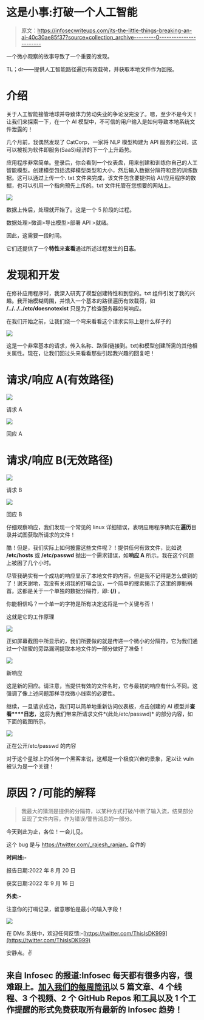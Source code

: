 # 这是小事:打破一个人工智能

> 原文：<https://infosecwriteups.com/its-the-little-things-breaking-an-ai-40c30ae85f37?source=collection_archive---------0----------------------->

一个微小观察的故事导致了一个重要的发现。

TL；dr——提供人工智能路径遍历有效载荷，并获取本地文件作为回报。

# 介绍

关于人工智能接管地球并导致体力劳动失业的争论没完没了。嗯，至少不是今天！让我们来探索一下，在一个 AI 模型中，不可信的用户输入是如何导致本地系统文件泄露的！

几个月前，我偶然发现了 CatCorp，一家将 NLP 模型构建为 API 服务的公司，这可以被视为软件即服务(SaaS)经济的下一个上升趋势。

应用程序非常简单。登录后，你会看到一个仪表盘，用来创建和训练你自己的人工智能模型。创建模型包括选择模型类型和大小，然后输入数据分隔符和您的训练数据。这可以通过上传一个. txt 文件来完成，该文件包含要提供给 AI/应用程序的数据，也可以引用一个指向预先上传的。txt 文件托管在您想要的网站上。

![](img/f9f8598716b2c3ad54e310c572eb1167.png)

数据上传后，处理就开始了。这是一个 5 阶段的过程。

数据处理>微调>导出模型>部署 API >就绪。

因此，这需要一段时间。

它们还提供了一个**特性**来**查看**通过所述过程发生的**日志**。

# 发现和开发

在修补应用程序时，我深入研究了模型创建特性和到您的。txt 组件引发了我的兴趣。我开始模糊周围，并馈入一个基本的路径遍历有效载荷，如 **/../../../etc/doesnotexist** 只是为了检查服务器如何响应。

在我们开始之前，让我们绕一个弯来看看这个请求实际上是什么样子的

![](img/f17f34a18d100de2da9ac86c555e4c08.png)

这是一个非常基本的请求，传入名称、路径(链接到。txt)和模型创建所需的其他相关属性。现在，让我们回过头来看看那些引起我兴趣的回复吧！

# 请求/响应 A(有效路径)

![](img/ab59c20b4e18cce7b451033daa06b5c0.png)

请求 A

![](img/31014f247b137077ba0997cfe5b5c1e9.png)

回应 A

# 请求/响应 B(无效路径)

![](img/b077f9c716f8c2682892241fc546fbb5.png)

请求 B

![](img/f172121e96c11f3ea97dbfe11858d18b.png)

回应 B

仔细观察响应，我们发现一个常见的 linux 详细错误，表明应用程序确实在**遍历**目录并试图获取所请求的文件！

酷！但是，我们实际上如何披露这些文件呢？！提供任何有效文件，比如说 **/etc/hosts** 或 **/etc/passwd** 抛出一个需求错误，如**响应 A** 所示。我在这个问题上被困了几个小时。

尽管我确实有一个成功的响应显示了本地文件的内容，但是我不记得是怎么做到的了！谢天谢地，我没有关闭我的打嗝会议，一个简单的搜索揭示了这里的罪魁祸首。这都是关于一个单独的数据分隔符，即: **(/)** 。

你能相信吗？一个单一的字符是所有决定这将是一个关键与否！

这就是它的工作原理

![](img/15b6d6b4f1b4f584c1603bc2e273d1ae.png)

正如屏幕截图中所显示的，我们所要做的就是传递一个微小的分隔符，它为我们通过一个甜蜜的旁路漏洞提取本地文件的一部分做好了准备！

![](img/2d7cdb880ccdc78147911607aa48d4cc.png)

新响应

这是新的回应。请注意，当提供有效的文件名时，它与最初的响应有什么不同。这强调了像上述问题那样寻找微小线索的必要性。

继续，一旦请求成功，我们可以简单地重新访问仪表板，点击创建的 AI 模型并**查看****日志**，这将为我们带来所请求文件*(此处/etc/passwd)* 的部分内容，如下面的截图所示。

![](img/ec411b358d1c2bd652bfcbf6f06f7c30.png)

正在公开/etc/passwd 的内容

对于这个星球上的任何一个黑客来说，这都是一个极度兴奋的景象，足以让 vuln 被认为是一个关键！

# 原因？/可能的解释

> 我最大的猜测是提供的分隔符，以某种方式打破/中断了输入流，结果部分呈现了文件内容，作为错误/警告消息的一部分。

今天到此为止，各位！一会儿见。

这个 bug 是与 https://twitter.com/_rajesh_ranjan_ 合作的

**时间线:-**

报告日期:2022 年 8 月 20 日

获奖日期:2022 年 9 月 16 日

**外卖:-**

注意你的打嗝记录，留意哪怕是最小的输入字段！

![](img/768840d5ad4ea2d39e8508e03043e325.png)

在 DMs 系统中，欢迎任何反馈:-[https://twitter.com/ThisIsDK999](https://twitter.com/ThisIsDK999)

安静点。✌️

## 来自 Infosec 的报道:Infosec 每天都有很多内容，很难跟上。[加入我们的每周简讯](https://weekly.infosecwriteups.com/)以 5 篇文章、4 个线程、3 个视频、2 个 GitHub Repos 和工具以及 1 个工作提醒的形式免费获取所有最新的 Infosec 趋势！